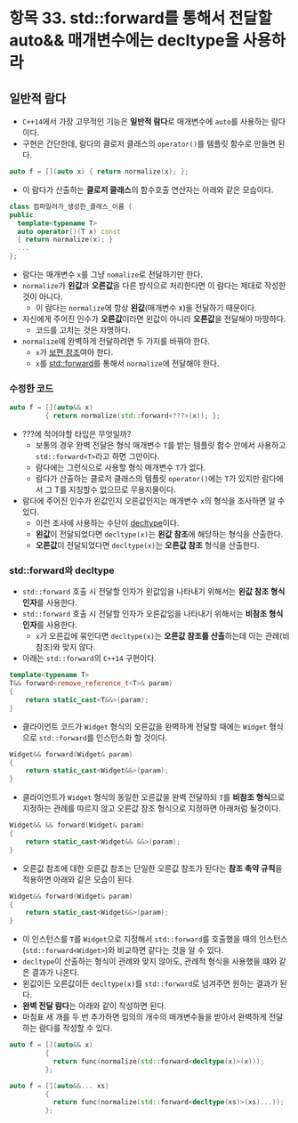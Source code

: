 # 항목 33. std::forward를 통해서 전달할 auto&& 매개변수에는 decltype을 사용하라
## 일반적 람다
- `C++14`에서 가장 고무적인 기능은 **일반적 람다**로 매개변수에 `auto`를 사용하는 람다이다.
- 구현은 간단한데, 람다의 클로저 클래스의 `operator()`를 템플릿 함수로 만들면 된다.
```cpp
auto f = [](auto x) { return normalize(x); };
```
- 이 람다가 산출하는 **클로저 클래스**의 함수호출 연산자는 아래와 같은 모습이다.
```cpp
class 컴파일러가_생성한_클래스_이름 {
public:
  template<typename T>
  auto operator()(T x) const
  { return normalize(x); }
  ...
};
```
- 람다는 매개변수 `x`를 그냥 `nomalize`로 전달하기만 한다.
- `normalize`가 **왼값**과 **오른값**을 다른 방식으로 처리한다면 이 람다는 제대로 작성한 것이 아니다.
  - 이 람다는 `normalize`에 항상 **왼값**(매개변수 x)을 전달하기 때문이다.
- 자신에게 주어진 인수가 **오른값**이라면 왼값이 아니라 **오른값**을 전달해야 마땅하다.
  - 코드를 고치는 것은 자명하다.
- `normalize`에 완벽하게 전달하려면 두 가지를 바꿔야 한다.
  - `x`가 [보편 참조](/Chapter5/Item24.md)여야 한다.
  - `x`를 [std::forward](/Chapter5/Item25.md)를 통해서 `normalize`에 전달해야 한다.

### 수정한 코드
```cpp
auto f = [](auto&& x)
         { return normalize(std::forward<???>(x)); };
```
- ???에 적어야할 타입은 무엇일까?
  - 보통의 경우 완벽 전달은 형식 매개변수 `T`를 받는 템플릿 함수 안에서 사용하고 `std::forward<T>`라고 하면 그만이다.
  - 람다에는 그런식으로 사용할 형식 매개변수 `T`가 없다.
  - 람다가 산출하는 클로저 클래스의 템플릿 `operator()`에는 `T`가 있지만 람다에서 그 T를 지칭할수 없으므로 무용지물이다.
- 람다에 주어진 인수가 왼값인지 오른값인지는 매개변수 `x`의 형식을 조사하면 알 수 있다.
  - 이런 조사에 사용하는 수단이 [decltype](/Chapter1/Item3.md)이다.
  - **왼값**이 전달되었다면 `decltype(x)`는 **왼값 참조**에 해당하는 형식을 산출한다.
  - **오른값**이 전달되었다면 `decltype(x)`는 **오른값 참조** 형식을 산출한다.

### std::forward와 decltype
- `std::forward` 호출 시 전달할 인자가 왼값임을 나타내기 위해서는 **왼값 참조 형식 인자**를 사용한다.
- `std::forward` 호출 시 전달할 인자가 오른값임을 나타내기 위해서는 **비참조 형식 인자**를 사용한다.
  - `x`가 오른값에 묶인다면 `decltype(x)`는 **오른값 참조를 산출**하는데 이는 관례(비참조)와 맞지 않다.
- 아래는 `std::forward`의 `C++14` 구현이다.
```cpp
template<typename T>
T&& forward<remove_reference_t<T>& param)
{
    return static_cast<T&&>(param);
}
```
- 클라이언트 코드가 `Widget` 형식의 오른값을 완벽하게 전달할 때에는 `Widget` 형식으로 `std::forward`를 인스턴스화 할 것이다.
```cpp
Widget&& forward(Widget& param)
{
    return static_cast<Widget&&>(param);
}
```
- 클라이언트가 `Widget` 형식의 동일한 오른값을 완벽 전달하되 `T`를 **비참조 형식**으로 지정하는 관례를 따르지 않고 오른값 참조 형식으로 지정하면 아래처럼 될것이다.
```cpp
Widget&& && forward(Widget& param)
{
    return static_cast<Widget&& &&>(param);
}
```
- 오른값 참조에 대한 오른값 참조는 단일한 오른값 참조가 된다는 **참조 축약 규칙**을 적용하면 아래와 같은 모습이 된다.
```cpp
Widget&& forward(Widget& param)
{
    return static_cast<Widget&&>(param);
}
```
- 이 인스턴스를 `T`를 `Widget`으로 지정해서 `std::forward`를 호출했을 때의 인스턴스(`std::forward<Widget>`)와 비교하면 같다는 것을 알 수 있다.
- `decltype`이 산출하는 형식이 관례와 맞지 않아도, 관례적 형식을 사용했을 떄와 같은 결과가 나온다.
- 왼값이든 오른값이든 `decltype(x)`를 `std::forward`로 넘겨주면 원하는 결과가 된다.
- **완벽 전달 람다**는 아래와 같이 작성하면 된다.
- 마침표 세 개를 두 번 추가하면 임의의 개수의 매개변수들을 받아서 완벽하게 전달하는 람다를 작성할 수 있다.
```cpp
auto f = [](auto&& x)
         {
           return func(normalize(std::forward<decltype(x)>(x)));
         };

auto f = [](auto&&... xs)
         {
           return func(normalize(std::forward<decltype(xs)>(xs)...));
         };
```